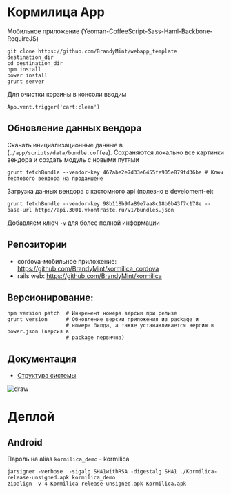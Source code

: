 Кормилица App
=============

Мобильное приложение (Yeoman-CoffeeScript-Sass-Haml-Backbone-RequireJS)

    git clone https://github.com/BrandyMint/webapp_template destination_dir
    cd destination_dir
    npm install
    bower install
    grunt server

Для очистки корзины в консоли вводим

    App.vent.trigger('cart:clean')
    
    
Обновление данных вендора
--------------------------

Скачать инициализационные данные в (`./app/scripts/data/bundle.coffee`). Сохраняются локально все картинки вендора и создать модуль с новыми путями

    grunt fetchBundle --vendor-key 467abe2e7d33e6455fe905e879fd36be # Ключ тестового вендора на продакшене

Загрузка данных вендора с кастомного api (полезно в develoment-е):

    grunt fetchBundle --vendor-key 98b118b9fa89e7aa8c18b0b43f7c178e --base-url http://api.3001.vkontraste.ru/v1/bundles.json

Добавляем ключ `-v` для более полной информации
    
Репозитории
------------

* cordova-мобильное приложение: https://github.com/BrandyMint/kormilica_cordova
* rails web: https://github.com/BrandyMint/kormilica

Версионирование:
-----------

    npm version patch  # Инкремент номера версии при релизе
    grunt version      # Обновление версии приложения из package и
                       # номера билда, а также устанавливается версия в bower.json (версия в
                       # package первична)

Документация
-----

* [Структура системы](https://docs.google.com/drawings/d/1byyyI0WgBEKYeN7blmk7f2t20GMzyzR1Gl8JfR-ApSk/edit?usp=sharing)

![draw](https://docs.google.com/drawings/d/1byyyI0WgBEKYeN7blmk7f2t20GMzyzR1Gl8JfR-ApSk/pub?w=795&amp;h=372)


Деплой
======

Android
-------

Пароль на alias `kormilica_demo` - kormilica

    jarsigner -verbose  -sigalg SHA1withRSA -digestalg SHA1 ./Kormilica-release-unsigned.apk kormilica_demo
    zipalign -v 4 Kormilica-release-unsigned.apk Kormilica.apk
